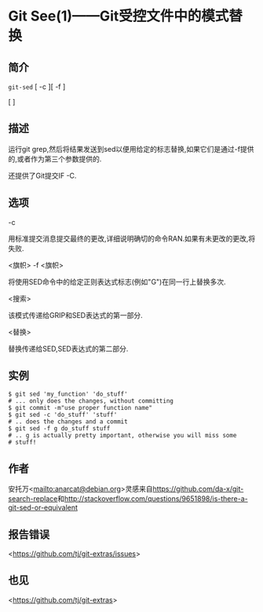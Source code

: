
# Git See(1)——Git受控文件中的模式替换

## 简介

`git-sed` [ -c ][ -f <flags> ] <search> <replacement> [ <flags> ]

## 描述

运行git grep,然后将结果发送到sed以便用给定的标志替换,如果它们是通过-f提供的,或者作为第三个参数提供的.

还提供了Git提交IF -C.

## 选项

  \-c

用标准提交消息提交最终的更改,详细说明确切的命令RAN.如果有未更改的更改,将失败.

  \<旗帜>   -f \<旗帜>

将使用SED命令中的给定正则表达式标志(例如"G")在同一行上替换多次.

  \<搜索>

该模式传递给GRIP和SED表达式的第一部分.

  \<替换>

替换传递给SED,SED表达式的第二部分.

## 实例

```
$ git sed 'my_function' 'do_stuff'
# ... only does the changes, without committing
$ git commit -m"use proper function name"
$ git sed -c 'do_stuff' 'stuff'
# .. does the changes and a commit
$ git sed -f g do_stuff stuff
# .. g is actually pretty important, otherwise you will miss some
# stuff!
```

## 作者

安托万\<<mailto:anarcat@debian.org>>灵感来自<https://github.com/da-x/git-search-replace>和<http://stackoverflow.com/questions/9651898/is-there-a-git-sed-or-equivalent>

## 报告错误

\<<https://github.com/tj/git-extras/issues>>

## 也见

\<<https://github.com/tj/git-extras>>
